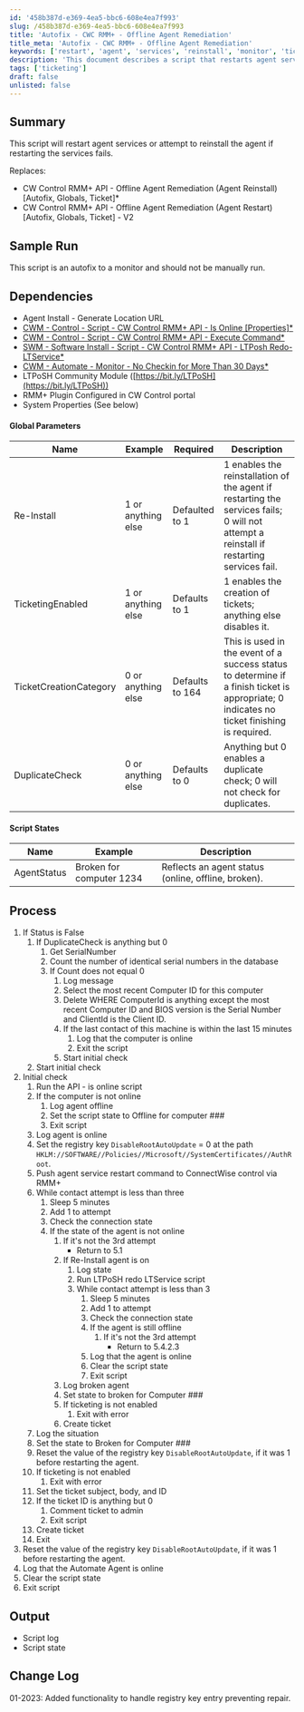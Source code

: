 ```yaml
---
id: '458b387d-e369-4ea5-bbc6-608e4ea7f993'
slug: /458b387d-e369-4ea5-bbc6-608e4ea7f993
title: 'Autofix - CWC RMM+ - Offline Agent Remediation'
title_meta: 'Autofix - CWC RMM+ - Offline Agent Remediation'
keywords: ['restart', 'agent', 'services', 'reinstall', 'monitor', 'ticketing', 'automation']
description: 'This document describes a script that restarts agent services or reinstalls the agent if the services fail to restart. It outlines the dependencies, global parameters, process flow, and expected output, making it essential for managing agents in ConnectWise RMM.'
tags: ['ticketing']
draft: false
unlisted: false
---
```


## Summary

This script will restart agent services or attempt to reinstall the agent if restarting the services fails.

Replaces:
- CW Control RMM+ API - Offline Agent Remediation (Agent Reinstall) [Autofix, Globals, Ticket]*
- CW Control RMM+ API - Offline Agent Remediation (Agent Restart) [Autofix, Globals, Ticket] - V2

## Sample Run

This script is an autofix to a monitor and should not be manually run.

## Dependencies

- Agent Install - Generate Location URL
- [CWM - Control - Script - CW Control RMM+ API - Is Online [Properties]*](/docs/18562eaa-d162-4362-98d3-4bbaa2922458)
- [CWM - Control - Script - CW Control RMM+ API - Execute Command*](/docs/b713bbc8-a1d9-4e08-ac77-d02b634569f6)
- [SWM - Software Install - Script - CW Control RMM+ API - LTPosh Redo-LTService*](/docs/567b8db7-a87a-45c1-a81a-b3178090fb52)
- [CWM - Automate - Monitor - No Checkin for More Than 30 Days*](/docs/4bc06cc4-3b78-452a-b602-063e57221234)
- LTPoSH Community Module ([https://bit.ly/LTPoSH](https://bit.ly/LTPoSH))
- RMM+ Plugin Configured in CW Control portal
- System Properties (See below)

#### Global Parameters

| Name                     | Example               | Required             | Description                                                                                                                                                                                                                      |
|--------------------------|-----------------------|----------------------|----------------------------------------------------------------------------------------------------------------------------------------------------------------------------------------------------------------------------------|
| Re-Install               | 1 or anything else    | Defaulted to 1       | 1 enables the reinstallation of the agent if restarting the services fails; 0 will not attempt a reinstall if restarting services fail.                                                                                       |
| TicketingEnabled         | 1 or anything else    | Defaults to 1        | 1 enables the creation of tickets; anything else disables it.                                                                                                                                                                  |
| TicketCreationCategory    | 0 or anything else    | Defaults to 164      | This is used in the event of a success status to determine if a finish ticket is appropriate; 0 indicates no ticket finishing is required.                                                                                     |
| DuplicateCheck           | 0 or anything else    | Defaults to 0        | Anything but 0 enables a duplicate check; 0 will not check for duplicates.                                                                                                                                                    |

#### Script States

| Name         | Example                       | Description                                |
|--------------|-------------------------------|--------------------------------------------|
| AgentStatus  | Broken for computer 1234      | Reflects an agent status (online, offline, broken). |

## Process

1. If Status is False
   1. If DuplicateCheck is anything but 0
      1. Get SerialNumber
      2. Count the number of identical serial numbers in the database
      3. If Count does not equal 0
         1. Log message
         2. Select the most recent Computer ID for this computer
         3. Delete WHERE ComputerId is anything except the most recent Computer ID and BIOS version is the Serial Number and ClientId is the Client ID.
         4. If the last contact of this machine is within the last 15 minutes
            1. Log that the computer is online
            2. Exit the script
         5. Start initial check
   2. Start initial check
2. Initial check
   1. Run the API - is online script
   2. If the computer is not online
      1. Log agent offline
      2. Set the script state to Offline for computer ###
      3. Exit script
   3. Log agent is online
   4. Set the registry key `DisableRootAutoUpdate` = 0 at the path `HKLM://SOFTWARE//Policies//Microsoft//SystemCertificates//AuthRoot`.
   5. Push agent service restart command to ConnectWise control via RMM+
   6. While contact attempt is less than three
      1. Sleep 5 minutes
      2. Add 1 to attempt
      3. Check the connection state
      4. If the state of the agent is not online
         1. If it's not the 3rd attempt
            - Return to 5.1
         2. If Re-Install agent is on
            1. Log state
            2. Run LTPoSH redo LTService script
            3. While contact attempt is less than 3
               1. Sleep 5 minutes
               2. Add 1 to attempt
               3. Check the connection state
               4. If the agent is still offline
                  1. If it's not the 3rd attempt
                     - Return to 5.4.2.3
               5. Log that the agent is online
               6. Clear the script state
               7. Exit script
         3. Log broken agent
         4. Set state to broken for Computer ###
         5. If ticketing is not enabled
            1. Exit with error
         6. Create ticket
   7. Log the situation
   8. Set the state to Broken for Computer ###
   9. Reset the value of the registry key `DisableRootAutoUpdate`, if it was 1 before restarting the agent.
   10. If ticketing is not enabled
       1. Exit with error
   11. Set the ticket subject, body, and ID
   12. If the ticket ID is anything but 0
       1. Comment ticket to admin
       2. Exit script
   13. Create ticket
   14. Exit
3. Reset the value of the registry key `DisableRootAutoUpdate`, if it was 1 before restarting the agent.
4. Log that the Automate Agent is online
5. Clear the script state
6. Exit script

## Output

- Script log
- Script state

## Change Log

01-2023: Added functionality to handle registry key entry preventing repair.
